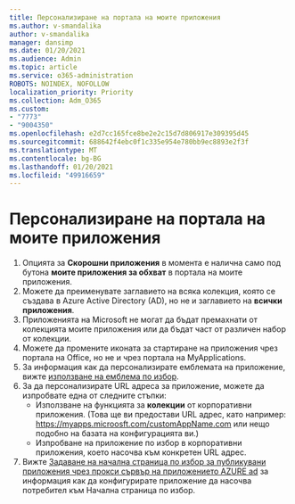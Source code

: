 ```yaml
---
title: Персонализиране на портала на моите приложения
ms.author: v-smandalika
author: v-smandalika
manager: dansimp
ms.date: 01/20/2021
ms.audience: Admin
ms.topic: article
ms.service: o365-administration
ROBOTS: NOINDEX, NOFOLLOW
localization_priority: Priority
ms.collection: Adm_O365
ms.custom:
- "7773"
- "9004350"
ms.openlocfilehash: e2d7cc165fce8be2e2c15d7d806917e309395d45
ms.sourcegitcommit: 688642f4ebc0f1c335e954e780bb9ec8893e2f3f
ms.translationtype: MT
ms.contentlocale: bg-BG
ms.lasthandoff: 01/20/2021
ms.locfileid: "49916659"
---
```

# <a name="customize-myapps-portal"></a>Персонализиране на портала на моите приложения

1. Опцията за **Скорошни приложения** в момента е налична само под бутона **моите приложения за обхват** в портала на моите приложения.
2. Можете да преименувате заглавието на всяка колекция, която се създава в Azure Active Directory (AD), но не и заглавието на **всички приложения**.
3. Приложенията на Microsoft не могат да бъдат премахнати от колекцията моите приложения или да бъдат част от различен набор от колекции.
4. Можете да промените иконата за стартиране на приложения чрез портала на Office, но не и чрез портала на MyApplications.
5. За информация как да персонализирате емблемата на приложение, вижте [използване на емблема по избор](https://docs.microsoft.com/azure/active-directory/manage-apps/add-application-portal-configure#use-a-custom-logo).
6. За да персонализирате URL адреса за приложение, можете да изпробвате една от следните стъпки:
    - Използване на функцията за **колекции** от корпоративни приложения. (Това ще ви предостави URL адрес, като например: https://myapps.microosft.com/customAppName.com или нещо подобно на базата на конфигурацията ви.)
    - Изпробване на приложение по избор в корпоративни приложения, което насочва към конкретен URL адрес.
7. Вижте [Задаване на начална страница по избор за публикувани приложения чрез прокси сървър на приложението AZURE ad](https://docs.microsoft.com/azure/active-directory/manage-apps/application-proxy-configure-custom-home-page) за информация как да конфигурирате приложение да насочва потребител към Начална страница по избор.
